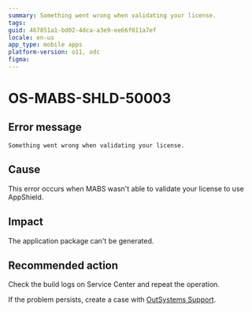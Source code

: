 ```yaml
---
summary: Something went wrong when validating your license.
tags:
guid: 467851a1-bd02-4dca-a3e9-ee66f011a7ef
locale: en-us
app_type: mobile apps
platform-version: o11, odc
figma:
---
```


# OS-MABS-SHLD-50003

## Error message

`Something went wrong when validating your license.`

## Cause

This error occurs when MABS wasn't able to validate your license to use AppShield.
## Impact

The application package can't be generated.

## Recommended action

Check the build logs on Service Center and repeat the operation.

If the problem persists, create a case with [OutSystems Support](https://www.outsystems.com/support/portal/open-support-case?ErrorCode=OS-MABS-SHLD-50003).

